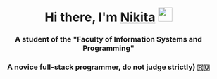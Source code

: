 <h1 align="center">Hi there, I'm <a href="https://vk.com/cho_vilypilsya" target="_blank">Nikita</a> 
<img src="https://github.com/blackcater/blackcater/raw/main/images/Hi.gif" height="32"/></h1>
<h3 align="center">A student of the "Faculty of Information Systems and Programming"</h3>
<h3 align="center">A novice full-stack programmer, do not judge strictly) 🇷🇺</h3>
